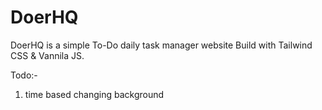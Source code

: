 # DoerHQ
DoerHQ is a simple To-Do daily task manager website Build with Tailwind CSS &amp; Vannila JS.


Todo:-
1. time based changing background

